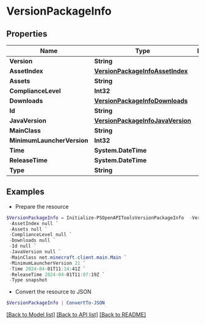 # VersionPackageInfo
## Properties

Name | Type | Description | Notes
------------ | ------------- | ------------- | -------------
**Version** | **String** |  | [optional] 
**AssetIndex** | [**VersionPackageInfoAssetIndex**](VersionPackageInfoAssetIndex.md) |  | [optional] 
**Assets** | **String** |  | [optional] 
**ComplianceLevel** | **Int32** |  | [optional] 
**Downloads** | [**VersionPackageInfoDownloads**](VersionPackageInfoDownloads.md) |  | [optional] 
**Id** | **String** |  | [optional] 
**JavaVersion** | [**VersionPackageInfoJavaVersion**](VersionPackageInfoJavaVersion.md) |  | [optional] 
**MainClass** | **String** |  | [optional] 
**MinimumLauncherVersion** | **Int32** |  | [optional] 
**Time** | **System.DateTime** |  | [optional] 
**ReleaseTime** | **System.DateTime** |  | [optional] 
**Type** | **String** |  | [optional] 

## Examples

- Prepare the resource
```powershell
$VersionPackageInfo = Initialize-PSOpenAPIToolsVersionPackageInfo  -Version null `
 -AssetIndex null `
 -Assets null `
 -ComplianceLevel null `
 -Downloads null `
 -Id null `
 -JavaVersion null `
 -MainClass net.minecraft.client.main.Main `
 -MinimumLauncherVersion 21 `
 -Time 2024-04-01T11:14:41Z `
 -ReleaseTime 2024-04-01T11:07:19Z `
 -Type snapshot
```

- Convert the resource to JSON
```powershell
$VersionPackageInfo | ConvertTo-JSON
```

[[Back to Model list]](../README.md#documentation-for-models) [[Back to API list]](../README.md#documentation-for-api-endpoints) [[Back to README]](../README.md)

